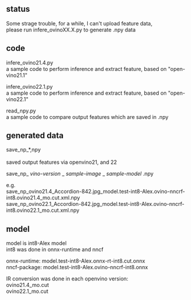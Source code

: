 
## status
Some strage trouble, for a while, I can't upload feature data,<br>
please run infere_ovinoXX.X.py to generate .npy data

## code
infere_ovino21.4.py<br>
a sample code to perform inference and extract feature, based on "open-vino21.1"

infere_ovino22.1.py<br> 
a sample code to perform inference and extract feature, based on "open-vino22.1"

read_npy.py<br>
a sample code to compare output features which are saved in .npy

## generated data
save_np_*,npy<br>   
saved output features via openvino21, and 22

save_np_ _vino-version_ _ _sample-image_ _ _sample-model_ .npy

e.g.<br>
save_np_ovino21.4_Accordion-842.jpg_model.test-int8-Alex.ovino-nncrf-int8.ovino21.4_mo.cut.xml.npy      
save_np_ovino22.1_Accordion-842.jpg_model.test-int8-Alex.ovino-nncrf-int8.ovino22.1_mo.cut.xml.npy    

## model
model is int8-Alex model<br>
int8 was done in onnx-runtime and nncf	

onnx-runtime: model.test-int8-Alex.onnx-rt-int8.cut.onnx<br>
nncf-package: model.test-int8-Alex.ovino-nncrf-int8.onnx	

IR conversion was done in each openvino version:<br>
ovino21.4_mo.cut<br>
ovino22.1_mo.cut  	
    
    	
